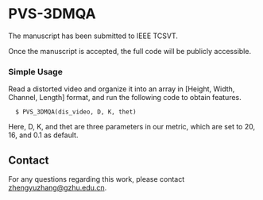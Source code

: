 # PVS-3DMQA

The manuscript has been submitted to IEEE TCSVT. 

Once the manuscript is accepted, the full code will be publicly accessible.

### Simple Usage
Read a distorted video and organize it into an array in [Height, Width, Channel, Length] format, and run the following code to obtain features.
```
  $ PVS_3DMQA(dis_video, D, K, thet)
```
Here, D, K, and thet are three parameters in our metric, which are set to 20, 16, and 0.1 as default.

## Contact
For any questions regarding this work, please contact [zhengyuzhang@gzhu.edu.cn](zhengyuzhang@gzhu.edu.cn).
